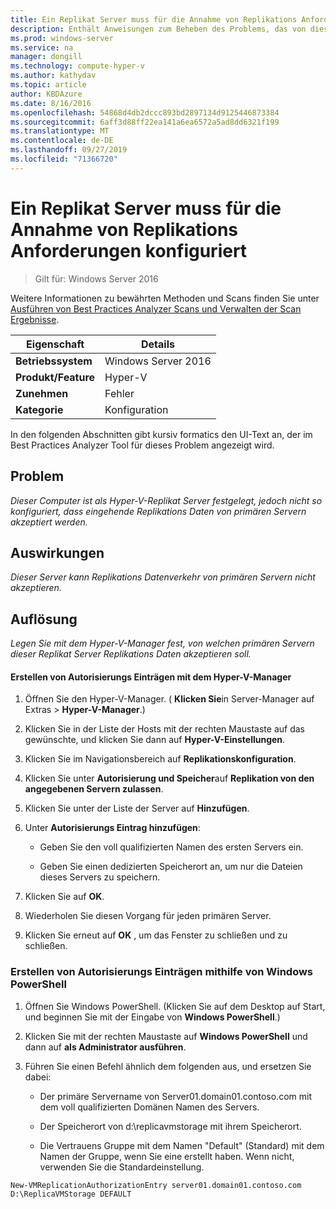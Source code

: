 ```yaml
---
title: Ein Replikat Server muss für die Annahme von Replikations Anforderungen konfiguriert
description: Enthält Anweisungen zum Beheben des Problems, das von dieser Best Practices Analyzer Regel gemeldet wird.
ms.prod: windows-server
ms.service: na
manager: dongill
ms.technology: compute-hyper-v
ms.author: kathydav
ms.topic: article
author: KBDAzure
ms.date: 8/16/2016
ms.openlocfilehash: 54868d4db2dccc893bd2897134d9125446873384
ms.sourcegitcommit: 6aff3d88ff22ea141a6ea6572a5ad8dd6321f199
ms.translationtype: MT
ms.contentlocale: de-DE
ms.lasthandoff: 09/27/2019
ms.locfileid: "71366720"
---
```

# <a name="a-replica-server-must-be-configured-to-accept-replication-requests"></a>Ein Replikat Server muss für die Annahme von Replikations Anforderungen konfiguriert

>Gilt für: Windows Server 2016

Weitere Informationen zu bewährten Methoden und Scans finden Sie unter [Ausführen von Best Practices Analyzer Scans und Verwalten der Scan Ergebnisse](https://go.microsoft.com/fwlink/p/?LinkID=223177).  
  
|Eigenschaft|Details|
|-|-|  
|**Betriebssystem**|Windows Server 2016|  
|**Produkt/Feature**|Hyper-V|  
|**Zunehmen**|Fehler|  
|**Kategorie**|Konfiguration|  
  
In den folgenden Abschnitten gibt kursiv formatics den UI-Text an, der im Best Practices Analyzer Tool für dieses Problem angezeigt wird.
  
## <a name="issue"></a>Problem  
*Dieser Computer ist als Hyper-V-Replikat Server festgelegt, jedoch nicht so konfiguriert, dass eingehende Replikations Daten von primären Servern akzeptiert werden.*  
  
## <a name="impact"></a>Auswirkungen  
*Dieser Server kann Replikations Datenverkehr von primären Servern nicht akzeptieren.*  
  
## <a name="resolution"></a>Auflösung  
*Legen Sie mit dem Hyper-V-Manager fest, von welchen primären Servern dieser Replikat Server Replikations Daten akzeptieren soll.*  
  
#### <a name="create-authorization-entries-using-hyper-v-manager"></a>Erstellen von Autorisierungs Einträgen mit dem Hyper-V-Manager  
  
1.  Öffnen Sie den Hyper-V-Manager. ( **Klicken Sie**in Server-Manager auf Extras  > **Hyper-V-Manager**.)  
  
2.  Klicken Sie in der Liste der Hosts mit der rechten Maustaste auf das gewünschte, und klicken Sie dann auf **Hyper-V-Einstellungen**.  
  
3.  Klicken Sie im Navigationsbereich auf **Replikationskonfiguration**.  
  
4.  Klicken Sie unter **Autorisierung und Speicher**auf **Replikation von den angegebenen Servern zulassen**.  
  
5.  Klicken Sie unter der Liste der Server auf **Hinzufügen**.  
  
6.  Unter **Autorisierungs Eintrag hinzufügen**:  
  
    -   Geben Sie den voll qualifizierten Namen des ersten Servers ein.  
  
    -   Geben Sie einen dedizierten Speicherort an, um nur die Dateien dieses Servers zu speichern.  
  
7.  Klicken Sie auf **OK**.  
  
8.  Wiederholen Sie diesen Vorgang für jeden primären Server.  
  
9. Klicken Sie erneut auf **OK** , um das Fenster zu schließen und zu schließen.  
  
### <a name="create-authorization-entries-using-windows-powershell"></a>Erstellen von Autorisierungs Einträgen mithilfe von Windows PowerShell  
  
1.  Öffnen Sie Windows PowerShell. (Klicken Sie auf dem Desktop auf Start, und beginnen Sie mit der Eingabe von **Windows PowerShell**.)  
  
2.  Klicken Sie mit der rechten Maustaste auf **Windows PowerShell** und dann auf **als Administrator ausführen**.  
  
3.  Führen Sie einen Befehl ähnlich dem folgenden aus, und ersetzen Sie dabei:  
  
    -   Der primäre Servername von Server01.domain01.contoso.com mit dem voll qualifizierten Domänen Namen des Servers.  
  
    -   Der Speicherort von d:\replicavmstorage mit ihrem Speicherort.  
  
    -   Die Vertrauens Gruppe mit dem Namen "Default" (Standard) mit dem Namen der Gruppe, wenn Sie eine erstellt haben. Wenn nicht, verwenden Sie die Standardeinstellung.  
  
```  
New-VMReplicationAuthorizationEntry server01.domain01.contoso.com D:\ReplicaVMStorage DEFAULT  
```  
  



